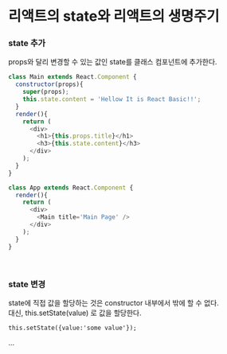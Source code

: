 # 리액트의 state와 리액트의 생명주기

### state 추가
props와 달리 변경할 수 있는 값인 state를 클래스 컴포넌트에 추가한다.

```javascript
class Main extends React.Component {
  constructor(props){
    super(props);
    this.state.content = 'Hellow It is React Basic!!';
  }
  render(){
    return (
      <div>
        <h1>{this.props.title}</h1>
        <h3>{this.state.content}</h3>
      </div>
    );
  }
}

class App extends React.Component {
  render(){
    return (
      <div>
        <Main title='Main Page' />
      </div>
    );
  }
}
```

<br>

### state 변경
state에 직접 값을 할당하는 것은 constructor 내부에서 밖에 할 수 없다.<br>
대신, this.setState(value) 로 값을 할당한다.

```
this.setState({value:'some value'});
```
...
